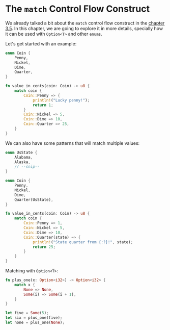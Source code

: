 # The ``match`` Control Flow Construct

We already talked a bit about the ``match`` control flow construct in the [chapter 3.5](../../03_common_programming_concepts/5_control_flow/readme.md). In this chapter, we are going to explore it in more details, specially how it can be used with ``Option<T>`` and other ``enums``.

Let's get started with an example:

```rust
enum Coin {
    Penny,
    Nickel,
    Dime,
    Quarter,
}

fn value_in_cents(coin: Coin) -> u8 {
    match coin {
        Coin::Penny => {
            println!("Lucky penny!");
            return 1;
        }
        Coin::Nickel => 5,
        Coin::Dime => 10,
        Coin::Quarter => 25,
    }
}
```

We can also have some patterns that will match multiple values:

```rust
enum UsState {
    Alabama,
    Alaska,
    // --snip--
}

enum Coin {
    Penny,
    Nickel,
    Dime,
    Quarter(UsState),
}

fn value_in_cents(coin: Coin) -> u8 {
    match coin {
        Coin::Penny => 1,
        Coin::Nickel => 5,
        Coin::Dime => 10,
        Coin::Quarter(state) => {
            println!("State quarter from {:?}!", state);
            return 25;
        }
    }
}
```

Matching with ``Option<T>``:

```rust
fn plus_one(x: Option<i32>) -> Option<i32> {
    match x {
        None => None,
        Some(i) => Some(i + 1),
    }
}

let five = Some(5);
let six = plus_one(five);
let none = plus_one(None);
```